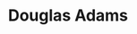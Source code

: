 ---
title: "Douglas Adams"
hashtag: "douglas-adams"
born-on: 1952-03-11
died-on: 2001-05-11
tags:
  - English
  - Humorist
  - Writer
  - Human Being
  - dead at the moment
---